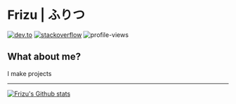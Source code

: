 <h1 align="left">Frizu | ふりつ</h1>
<a href="https://dev.to/kaidenfrizu"><img alt="dev.to" src="https://img.shields.io/badge/Dev.to-0A0A0A?logo=devdotto&logoColor=white&color=333333"></a>
<a href="https://stackoverflow.com/users/12478380/frizu"><img alt="stackoverflow" src="https://img.shields.io/badge/Stack_Overflow-profile-F58025?logo=stackoverflow&logoColor=F58025"></a>
<img alt="profile-views" src="https://komarev.com/ghpvc/?username=KaidenFrizu">

## What about me? 
I make projects

---

[![Frizu's Github stats](https://github-readme-stats.vercel.app/api?username=KaidenFrizu&hide=commits,stars&count_private=true&show_icons=true&custom_title=Statistics&theme=tokyonight)](https://github.com/anuraghazra/github-readme-stats)
